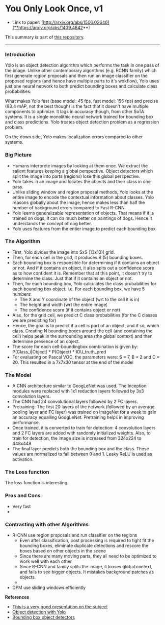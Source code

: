 # You Only Look Once, v1

* Link to paper: [http://arxiv.org/abs/1506.02640](**https://arxiv.org/abs/1409.4842**)

This summary is part of [this repository](https://github.com/anandsaha/paper.summaries).

----

### Introduction

Yolo is an object detection algorithm which performs the task in one pass of the image. Unlike other contemporary algorithms (e.g. RCNN family) which first generate region proposals and then run an image classifier on the proposed regions (and hence have multiple parts to it's wokflow), Yolo uses just one neural network to both predict bounding boxes and calculate class probabilities.

What makes Yolo fast (base model: 45 fps, fast model: 155 fps) and precise (63.4 mAP, not the best though) is the fact that it doesn't have multiple components to optimize. It lags in accuracy though, from other SoTA systems. It is a single monolithic neural network trained for bounding box and class predictions. Yolo treates object detection problem as a regression problem.

On the down side, Yolo makes localization errors compared to other systems.

### Big Picture

* Humans interprete images by looking at them once. We extract the salient features keeping a global perspective. Object detectors which split the image into parts (regions) lose this global perspective. 
* Yolo takes in an image and locates the objects and their class in one pass.
* Unlike sliding window and region proposal methods, Yolo looks at the entire image to encode the contextual information about classes. Yolo reasons globally about the image, hence makes less than half the number of background errors compared to Fast R-CNN
* Yolo learns generalizable representation of objects. That means if it is trained on dogs, it can do much better on paintings of dogs. Hence it understands the _concept_ of dog better.
* Yolo uses features from the entier image to predict each bounding box.


### The Algorithm

* First, Yolo divides the image into SxS (13x13)) grid. 
* Then, for each cell in the grid, it produces B (5) bounding boxes.
* Each bounding box is responsible for determining if it contains an object or not. And if it contains an object, it also spits out a confidence score as to how confident it is. Remember that at this point, it doesn't try to determine the class. Just that if it contains an object or not.
* Then, for each bounding box, Yolo calculates the class probabilities for each bounding box object. i.e. For each bounding box, we have 5 numbers:
    * The X and Y coordinate of the object (wrt to the cell it is in)
    * The height and width (wrt the entire image)
    * The confidence score (if it contains object or not)
* Also, for the grid cell, we predict C class probabilities (for the C classes we are predicting for)
* Hence, the goal is to predict if a cell is part of an object, and if so, which class. Creating N bounding boxes around the cell (and containing the cell) helps peak in the surrounding area (the global context) and then determine presence of an object.
* The score for each cell-boundingbox combination is given by: P(Class_i|Object) * P(Object) * IOU_truth_pred
* For evaluating on Pascal VOC, the parameters were: S = 7, B = 2 and C = 20. This resulted in a 7x7x30 tensor at the end of the model

### The Model

* A CNN architecture similar to GoogLeNet was used. The Inception modules were replaced with 1x1 reduction layers followed by 3x3 convolution layers.
* The CNN had 24 convolutional layers followed by 2 FC layers.
* Pretraining: The first 20 layers of the network (followed by an average pooling layer and FC layer) was trained on ImageNet for a week to gain an accuracy equalling GoogLeNet. Pretraining helps in improving performance.
* Once trained, it is converted to train for detection: 4 convolution layers and 2 FC layers are added with randomly initialized weights. Also, to train for detection, the image size is increased from 224x224 to 448x448
* The final layer predicts both the bounding box and the class. These values are normalized to fall between 0 and 1. Leaky ReLU is used as activation.

### The Loss function

The loss function is interesting. 

### Pros and Cons

* Very fast
* 

### Contrasting with other Algorithms

* R-CNN use region proposals and run classifier on the regions
    * Even after classification, post processing is required to tight fit the bounding boxes, eliminate duplicate detections and rescore the boxes based on other objects in the scene
    * Since there are many moving parts, they all need to be optimized to work well with each other
    * Since R-CNN and family splits the image, it looses global context, and fails to see bigger objects. It mistakes background patches as objects.
    * 
* DPM use sliding windows efficiently



**References**

* [This is a very good presentation on the subject](https://docs.google.com/presentation/d/1aeRvtKG21KHdD5lg6Hgyhx5rPq_ZOsGjG5rJ1HP7BbA/pub?start=false&loop=false&delayms=3000&slide=id.g137784ab86_4_1247)
* [Object detection with Yolo](http://machinethink.net/blog/object-detection-with-yolo/)
* [Bounding box object detectors](http://christopher5106.github.io/object/detectors/2017/08/10/bounding-box-object-detectors-understanding-yolo.html)